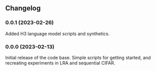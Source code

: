 ## Changelog

### 0.0.1 (2023-02-26)
Added H3 language model scripts and synthetics.

### 0.0.0 (2023-02-13)

Initial release of the code base.
Simple scripts for getting started, and recreating experiments in LRA and sequential CIFAR.
